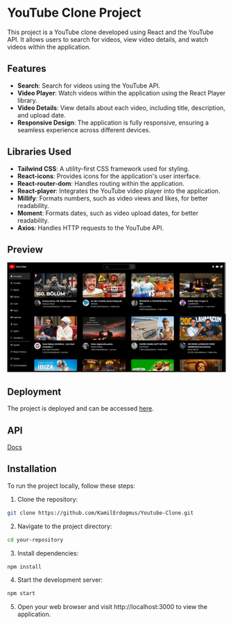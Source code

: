 # YouTube Clone Project

This project is a YouTube clone developed using React and the YouTube API. It allows users to search for videos, view video details, and watch videos within the application.

## Features

- **Search**: Search for videos using the YouTube API.
- **Video Player**: Watch videos within the application using the React Player library.
- **Video Details**: View details about each video, including title, description, and upload date.
- **Responsive Design**: The application is fully responsive, ensuring a seamless experience across different devices.

## Libraries Used

- **Tailwind CSS**: A utility-first CSS framework used for styling.
- **React-icons**: Provides icons for the application's user interface.
- **React-router-dom**: Handles routing within the application.
- **React-player**: Integrates the YouTube video player into the application.
- **Millify**: Formats numbers, such as video views and likes, for better readability.
- **Moment**: Formats dates, such as video upload dates, for better readability.
- **Axios**: Handles HTTP requests to the YouTube API.

## Preview

![YouTube Clone GIF](public/YT-GIF.gif)

## Deployment

The project is deployed and can be accessed [here](https://keen-frangipane-b484ce.netlify.app).

## API

[Docs](https://rapidapi.com/ytjar/api/yt-api)

## Installation

To run the project locally, follow these steps:

1. Clone the repository:

```bash
git clone https://github.com/KamilErdogmus/Youtube-Clone.git
```

2. Navigate to the project directory:

```bash
cd your-repository
```

3. Install dependencies:

```bash
npm install
```

4. Start the development server:

```bash
npm start
```

5. Open your web browser and visit http://localhost:3000 to view the application.
